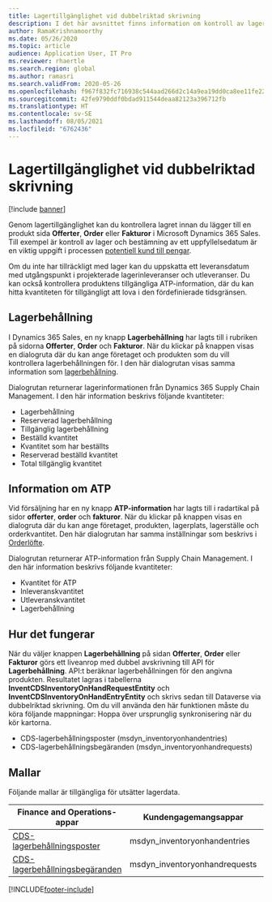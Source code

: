 ```yaml
---
title: Lagertillgänglighet vid dubbelriktad skrivning
description: I det här avsnittet finns information om kontroll av lagertillgänglighet vid dubbelriktad skrivning.
author: RamaKrishnamoorthy
ms.date: 05/26/2020
ms.topic: article
audience: Application User, IT Pro
ms.reviewer: rhaertle
ms.search.region: global
ms.author: ramasri
ms.search.validFrom: 2020-05-26
ms.openlocfilehash: f967f832fc716938c544aad266d2c14a9ea19dd0ca8ee11fe228ce47145f3e78
ms.sourcegitcommit: 42fe9790ddf0bdad911544deaa82123a396712fb
ms.translationtype: HT
ms.contentlocale: sv-SE
ms.lasthandoff: 08/05/2021
ms.locfileid: "6762436"
---
```

# <a name="inventory-availability-in-dual-write"></a>Lagertillgänglighet vid dubbelriktad skrivning

[!include [banner](../../includes/banner.md)]

Genom lagertillgänglighet kan du kontrollera lagret innan du lägger till en produkt sida **Offerter**, **Order** eller **Fakturor** i Microsoft Dynamics 365 Sales. Till exempel är kontroll av lager och bestämning av ett uppfyllelsedatum är en viktig uppgift i processen [potentiell kund till pengar](dual-write-prospect-to-cash.md).

Om du inte har tillräckligt med lager kan du uppskatta ett leveransdatum med utgångspunkt i projekterade lagerinleveranser och utleveranser. Du kan också kontrollera produktens tillgängliga ATP-information, där du kan hitta kvantiteten för tillgängligt att lova i den fördefinierade tidsgränsen.

## <a name="on-hand-inventory"></a>Lagerbehållning

I Dynamics 365 Sales, en ny knapp **Lagerbehållning** har lagts till i rubriken på sidorna **Offerter**, **Order** och **Fakturor**. När du klickar på knappen visas en dialogruta där du kan ange företaget och produkten som du vill kontrollera lagerbehållningen för. I den här dialogrutan visas samma information som [lagerbehållning](../../../../supply-chain/inventory/tasks/check-availability-stock.md).

Dialogrutan returnerar lagerinformationen från Dynamics 365 Supply Chain Management. I den här information beskrivs följande kvantiteter:

- Lagerbehållning
- Reserverad lagerbehållning
- Tillgänglig lagerbehållning
- Beställd kvantitet
- Kvantitet som har beställts
- Reserverad beställd kvantitet
- Total tillgänglig kvantitet

## <a name="atp-information"></a>Information om ATP

Vid försäljning har en ny knapp **ATP-information** har lagts till i radartikal på sidor **offerter**, **order** och **fakturor**. När du klickar på knappen visas en dialogruta där du kan ange företaget, produkten, lagerplats, lagerställe och orderkvantitet. Den här dialogrutan har samma inställningar som beskrivs i [Orderlöfte](../../../../supply-chain/sales-marketing/delivery-dates-available-promise-calculations.md#atp-calculations).

Dialogrutan returnerar ATP-information från Supply Chain Management. I den här information beskrivs följande kvantiteter:

- Kvantitet för ATP
- Inleveranskvantitet
- Utleveranskvantitet
- Lagerbehållning

## <a name="how-it-works"></a>Hur det fungerar

När du väljer knappen **Lagerbehållning** på sidan **Offerter**, **Order** eller **Fakturor** görs ett liveanrop med dubbel avskrivning till API för **Lagerbehållning**. API:t beräknar lagerbehållningen för den angivna produkten. Resultatet lagras i tabellerna **InventCDSInventoryOnHandRequestEntity** och **InventCDSInventoryOnHandEntryEntity** och skrivs sedan till Dataverse via dubbelriktad skrivning. Om du vill använda den här funktionen måste du köra följande mappningar: Hoppa över ursprunglig synkronisering när du kör kartorna.

- CDS-lagerbehållningsposter (msdyn_inventoryonhandentries)
- CDS-lagerbehållningsbegäranden (msdyn_inventoryonhandrequests)

## <a name="templates"></a>Mallar

Följande mallar är tillgängliga för utsätter lagerdata.

Finance and Operations-appar | Kundengagemangsappar     | beskrivning
---|---|---
[CDS-lagerbehållningsposter](mapping-reference.md#145) | msdyn_inventoryonhandentries |
[CDS-lagerbehållningsbegäranden](mapping-reference.md#147) | msdyn_inventoryonhandrequests |

[!INCLUDE[footer-include](../../../../includes/footer-banner.md)]
